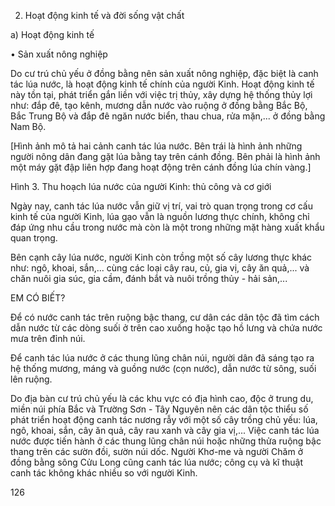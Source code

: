 2. Hoạt động kinh tế và đời sống vật chất

a) Hoạt động kinh tế

• Sản xuất nông nghiệp

Do cư trú chủ yếu ở đồng bằng nên sản xuất nông nghiệp, đặc biệt là canh tác lúa nước, là hoạt động kinh tế chính của người Kinh. Hoạt động kinh tế này tồn tại, phát triển gắn liền với việc trị thủy, xây dựng hệ thống thủy lợi như: đắp đê, tạo kênh, mương dẫn nước vào ruộng ở đồng bằng Bắc Bộ, Bắc Trung Bộ và đắp đê ngăn nước biển, thau chua, rửa mặn,... ở đồng bằng Nam Bộ.

[Hình ảnh mô tả hai cảnh canh tác lúa nước. Bên trái là hình ảnh những người nông dân đang gặt lúa bằng tay trên cánh đồng. Bên phải là hình ảnh một máy gặt đập liên hợp đang hoạt động trên cánh đồng lúa chín vàng.]

Hình 3. Thu hoạch lúa nước của người Kinh: thủ công và cơ giới

Ngày nay, canh tác lúa nước vẫn giữ vị trí, vai trò quan trọng trong cơ cấu kinh tế của người Kinh, lúa gạo vẫn là nguồn lương thực chính, không chỉ đáp ứng nhu cầu trong nước mà còn là một trong những mặt hàng xuất khẩu quan trọng.

Bên cạnh cây lúa nước, người Kinh còn trồng một số cây lương thực khác như: ngô, khoai, sắn,... cùng các loại cây rau, củ, gia vị, cây ăn quả,... và chăn nuôi gia súc, gia cầm, đánh bắt và nuôi trồng thủy - hải sản,...

EM CÓ BIẾT?

Để có nước canh tác trên ruộng bậc thang, cư dân các dân tộc đã tìm cách dẫn nước từ các dòng suối ở trên cao xuống hoặc tạo hồ lưng và chứa nước mưa trên đỉnh núi.

Để canh tác lúa nước ở các thung lũng chân núi, người dân đã sáng tạo ra hệ thống mương, máng và guồng nước (cọn nước), dẫn nước từ sông, suối lên ruộng.

Do địa bàn cư trú chủ yếu là các khu vực có địa hình cao, độc ở trung du, miền núi phía Bắc và Trường Sơn - Tây Nguyên nên các dân tộc thiểu số phát triển hoạt động canh tác nương rẫy với một số cây trồng chủ yếu: lúa, ngô, khoai, sắn, cây ăn quả, cây rau xanh và cây gia vị,... Việc canh tác lúa nước được tiến hành ở các thung lũng chân núi hoặc những thửa ruộng bậc thang trên các sườn đồi, sườn núi dốc. Người Khơ-me và người Chăm ở đồng bằng sông Cửu Long cũng canh tác lúa nước; công cụ và kĩ thuật canh tác không khác nhiều so với người Kinh.

126